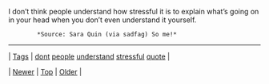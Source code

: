 <!--
title: I don&rsquo;t think people understand how stressful it is to explain what&rsquo;s going on in your head when you don&rsquo;t even understand it yourself.
date: 2020-06-28T15:27:00.260Z
tags: dont, people, understand, stressful, quote
-->




I don’t think people understand how stressful it is to explain what’s going on in your head when you don’t even understand it yourself.

            *Source: Sara Quin (via sadfag) So me!*

<!--BOTTOM-POST-NAVIGATION-->
---

| [Tags](tags.md) | [dont](tag-dont.md) [people](tag-people.md) [understand](tag-understand.md) [stressful](tag-stressful.md) [quote](tag-quote.md) |

| [Newer](74467762279.md) | [Top](index.md) | [Older](74510808558.md) |